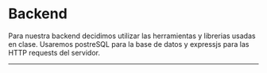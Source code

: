 
# Backend

Para nuestra backend decidimos utilizar las herramientas y librerias usadas en clase. Usaremos postreSQL para la base de datos y expressjs para las HTTP requests del servidor. 

---